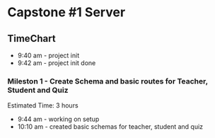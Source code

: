 # Capstone #1 Server

## TimeChart
- 9:40 am - project init
- 9:42 am - project init done

### Mileston 1 - Create Schema and basic routes for Teacher, Student and Quiz
Estimated Time: 3 hours
- 9:44 am - working on setup
- 10:10 am - created basic schemas for teacher, student and quiz
